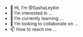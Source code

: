 - 👋 Hi, I’m @SashaLeykin
- 👀 I’m interested in ...
- 🌱 I’m currently learning ...
- 💞️ I’m looking to collaborate on ...
- 📫 How to reach me ...

<!---
SashaLeykin/SashaLeykin is a ✨ special ✨ repository because its `README.md` (this file) appears on your GitHub profile.
You can click the Preview link to take a look at your changes.
--->
